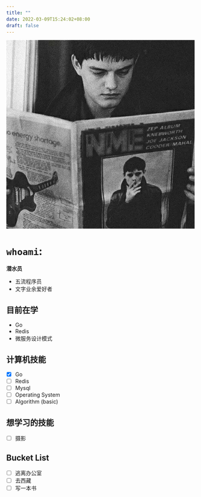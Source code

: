 ```yaml
---
title: ""
date: 2022-03-09T15:24:02+08:00
draft: false
---
```


![avatar](Ian.jpeg)

# `whoami`:

**潜水员**

- 五流程序员
- 文字业余爱好者

## 目前在学

- Go
- Redis
- 微服务设计模式

## 计算机技能
- [x] Go
- [ ] Redis
- [ ] Mysql
- [ ] Operating System
- [ ] Algorithm (basic)

## 想学习的技能

- [ ] 摄影

## Bucket List

- [ ] 逃离办公室
- [ ] 去西藏
- [ ] 写一本书
